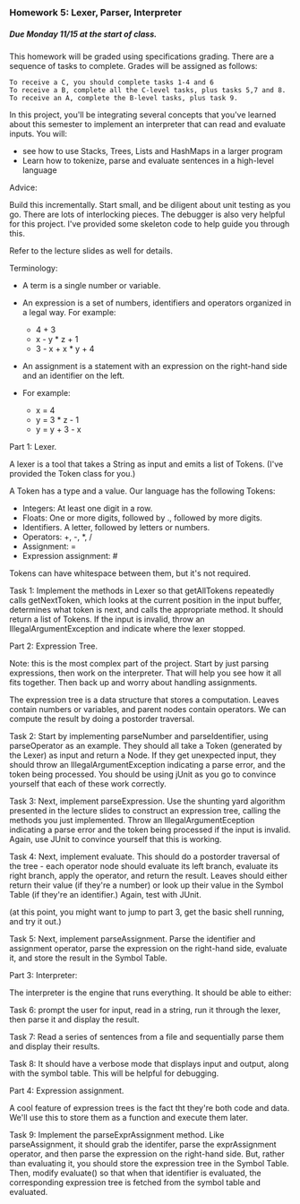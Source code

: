 ### Homework 5: Lexer, Parser, Interpreter

##### Due Monday 11/15 at the start of class.

This homework will be graded using specifications grading. There are a sequence of tasks to complete. Grades will be assigned as follows:

    To receive a C, you should complete tasks 1-4 and 6
    To receive a B, complete all the C-level tasks, plus tasks 5,7 and 8.
    To receive an A, complete the B-level tasks, plus task 9.


In this project, you'll be integrating several concepts that you've learned about this semester to implement an interpreter that can read and evaluate inputs. You will:

- see how to use Stacks, Trees, Lists and HashMaps in a larger program
- Learn how to tokenize, parse and evaluate sentences in a high-level language

Advice:

Build this incrementally. Start small, and be diligent about unit testing as you go. There are lots of interlocking pieces. The debugger is also very helpful for this project.
 I've provided some skeleton code to help guide you through this.
 
 
Refer to the lecture slides as well for details.

Terminology:
- A term is a single number or variable.
- An expression is a set of numbers, identifiers and operators organized in a legal way.
For example:
  - 4 + 3
  - x - y * z + 1
  - 3 - x + x * y + 4

- An assignment is a statement with an expression on the right-hand side and an identifier on the left.
- For example:
  - x = 4
  - y = 3 * z - 1
  - y = y + 3 - x
  
Part 1: Lexer.

A lexer is a tool that takes a String as input and emits a list of Tokens. (I've provided the Token class for you.)

A Token has a type and a value. Our language has the following Tokens:

- Integers: At least one digit in a row.
- Floats: One or more digits, followed by ., followed by more digits.
- Identifiers. A letter, followed by letters or numbers.
- Operators: +, -, *, /
- Assignment: =
- Expression assignment: #


Tokens can have whitespace between them, but it's not required.

Task 1: Implement the methods in Lexer so that getAllTokens repeatedly calls getNextToken, which  looks at the current position in the input buffer, determines what token is next, and calls the appropriate method. It should return a list of Tokens. If the input is invalid, throw an 
IllegalArgumentException and indicate where the lexer stopped.
 
 Part 2: Expression Tree. 
 
 Note: this is the most complex part of the project. Start by just parsing expressions, then work on the interpreter. That will help you see how it all fits together. Then back up and worry about handling assignments.
 
 The expression tree is a data structure that stores a computation. Leaves contain numbers or variables, and parent nodes contain operators. We can compute the result by doing a postorder traversal.
 
 Task 2: Start by implementing parseNumber and parseIdentifier, using parseOperator as an example. They should all take a Token (generated by the Lexer) as input and return a Node. If they get unexpected input, they should throw an IllegalArgumentException indicating a parse error, and the token being processed. You should be using jUnit as you go to convince yourself that each of these work correctly.
 
Task 3:  Next, implement parseExpression. Use the shunting yard algorithm presented in the lecture slides to construct an expression tree, calling the methods you just implemented. Throw an IllegalArgumentEception indicating a parse error and the token being processed if the input is invalid. Again, use JUnit to convince yourself that this is working.
 
Task 4: Next, implement evaluate. This should do a postorder traversal of the tree - each operator node should evaluate its left branch, evaluate its right branch, apply the operator, and return the result. Leaves should either return their value (if they're a number) or look up their value in the Symbol Table (if they're an identifier.) Again, test with JUnit.
 
(at this point, you might want to jump to part 3, get the basic shell running, and try it out.)
 
Task 5: Next, implement parseAssignment. Parse the identifier and assignment operator, parse the expression on the right-hand side, evaluate it, and store the result in the Symbol Table.
 
Part 3: Interpreter:
 
 The interpreter is the engine that runs everything. It should be able to either:

Task 6: prompt the user for input, read in a string, run it through the lexer, then parse it and display the result.

Task 7: Read a series of sentences from a file and sequentially parse them and display their results.
 

Task 8: It should have a verbose mode that displays input and output, along with the symbol table. This will be helpful for debugging.
 
 Part 4: Expression assignment.
 
 A cool feature of expression trees is the fact tht they're both code and data. We'll use this to store them as a function and execute them later.
 
Task 9: Implement the parseExprAssignment method. Like parseAssignment, it should grab the identifer, parse the exprAssignment operator, and then parse the expression on the right-hand side. But, rather than evaluating it, you should store the expression tree in the Symbol Table.
 Then, modify evaluate() so that when that identifier is evaluated, the corresponding expression tree is fetched from the symbol table and evaluated.
   
